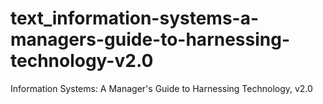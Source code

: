 # text_information-systems-a-managers-guide-to-harnessing-technology-v2.0
Information Systems: A Manager's Guide to Harnessing Technology, v2.0
